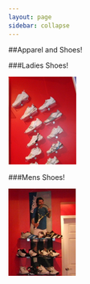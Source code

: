 ```yaml
---
layout: page
sidebar: collapse
---
```


##Apparel and Shoes!

###Ladies Shoes!

<img src="../images/ttac_ladies_shoes.png">

###Mens Shoes!

<img src="../images/ttac_mens_shoes.png">
